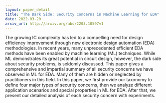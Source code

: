 ```yaml
---
layout: paper_detail
title: "The Dark Side: Security Concerns in Machine Learning for EDA"
date: 2022-03-20
arxiv_url: http://arxiv.org/abs/2203.10597v1
---
```


The growing IC complexity has led to a compelling need for design efficiency improvement through new electronic design automation (EDA) methodologies. In recent years, many unprecedented efficient EDA methods have been enabled by machine learning (ML) techniques. While ML demonstrates its great potential in circuit design, however, the dark side about security problems, is seldomly discussed. This paper gives a comprehensive and impartial summary of all security concerns we have observed in ML for EDA. Many of them are hidden or neglected by practitioners in this field. In this paper, we first provide our taxonomy to define four major types of security concerns, then we analyze different application scenarios and special properties in ML for EDA. After that, we present our detailed analysis of each security concern with experiments.
